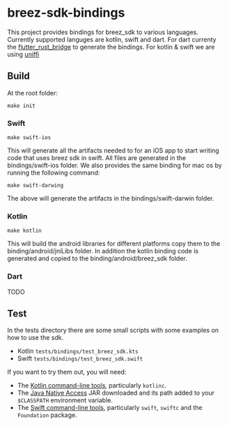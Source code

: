 # breez-sdk-bindings

This project provides bindings for breez_sdk to various languages.
Currently supported languges are kotlin, swift and dart.
For dart currenty the [flutter_rust_bridge](https://github.com/fzyzcjy/flutter_rust_bridge) to generate the bindings.
For kotlin & swift we are using [uniffi](https://github.com/mozilla/uniffi-rs)
 
## Build

At the root folder:

```
make init
```

### Swift

```
make swift-ios
```

This will generate all the artifacts needed to for an iOS app to start writing code that uses breez sdk in swift.
All files are generated in the bindings/swift-ios folder.
We also provides the same binding for mac os by running the following command:

```
make swift-darwing
```
The above will generate the artifacts in the bindings/swift-darwin folder.

### Kotlin
```
make kotlin
```

This will build the android libraries for different platforms copy them to the binding/android/jniLibs folder.
In addition the kotlin binding code is generated and copied to the binding/android/breez_sdk folder.

### Dart
TODO

## Test

In the tests directory there are some small scripts with some examples on how to use the sdk.
  * Kotlin `tests/bindings/test_breez_sdk.kts`
  * Swift `tests/bindings/test_breez_sdk.swift`  

If you want to try them out, you will need:

* The [Kotlin command-line tools](https://kotlinlang.org/docs/tutorials/command-line.html), particularly `kotlinc`.
* The [Java Native Access](https://github.com/java-native-access/jna#download) JAR downloaded and its path
  added to your `$CLASSPATH` environment variable.
* The [Swift command-line tools](https://swift.org/download/), particularly `swift`, `swiftc` and
  the `Foundation` package.